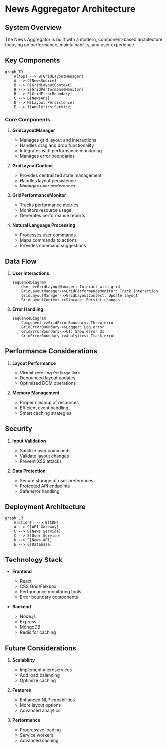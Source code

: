 # News Aggregator Architecture

## System Overview

The News Aggregator is built with a modern, component-based architecture focusing on performance, maintainability, and user experience.

## Key Components

```mermaid
graph TD
    A[App] --> B[GridLayoutManager]
    A --> C[NewsSource]
    B --> D[GridLayoutContext]
    B --> E[GridPerformanceMonitor]
    B --> F[GridErrorBoundary]
    C --> G[NewsAPI]
    D --> H[Layout Persistence]
    E --> I[Analytics Service]
```

### Core Components

1. **GridLayoutManager**
   - Manages grid layout and interactions
   - Handles drag and drop functionality
   - Integrates with performance monitoring
   - Manages error boundaries

2. **GridLayoutContext**
   - Provides centralized state management
   - Handles layout persistence
   - Manages user preferences

3. **GridPerformanceMonitor**
   - Tracks performance metrics
   - Monitors resource usage
   - Generates performance reports

4. **Natural Language Processing**
   - Processes user commands
   - Maps commands to actions
   - Provides command suggestions

## Data Flow

1. **User Interactions**
   ```mermaid
   sequenceDiagram
       User->>GridLayoutManager: Interact with grid
       GridLayoutManager->>GridPerformanceMonitor: Track interaction
       GridLayoutManager->>GridLayoutContext: Update layout
       GridLayoutContext->>Storage: Persist changes
   ```

2. **Error Handling**
   ```mermaid
   sequenceDiagram
       Component->>GridErrorBoundary: Throw error
       GridErrorBoundary->>Logger: Log error
       GridErrorBoundary->>UI: Show error UI
       GridErrorBoundary->>Analytics: Track error
   ```

## Performance Considerations

1. **Layout Performance**
   - Virtual scrolling for large lists
   - Debounced layout updates
   - Optimized DOM operations

2. **Memory Management**
   - Proper cleanup of resources
   - Efficient event handling
   - Smart caching strategies

## Security

1. **Input Validation**
   - Sanitize user commands
   - Validate layout changes
   - Prevent XSS attacks

2. **Data Protection**
   - Secure storage of user preferences
   - Protected API endpoints
   - Safe error handling

## Deployment Architecture

```mermaid
graph LR
    A[Client] --> B[CDN]
    A --> C[API Gateway]
    C --> D[News Service]
    C --> E[User Service]
    D --> F[News API]
    E --> G[Database]
```

## Technology Stack

- **Frontend**
  - React
  - CSS Grid/Flexbox
  - Performance monitoring tools
  - Error boundary components

- **Backend**
  - Node.js
  - Express
  - MongoDB
  - Redis for caching

## Future Considerations

1. **Scalability**
   - Implement microservices
   - Add load balancing
   - Optimize caching

2. **Features**
   - Enhanced NLP capabilities
   - More layout options
   - Advanced analytics

3. **Performance**
   - Progressive loading
   - Service workers
   - Advanced caching
